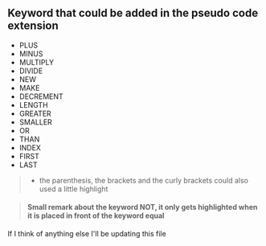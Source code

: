 ## Keyword that could be added in the pseudo code extension

 - PLUS
 - MINUS
 - MULTIPLY
 - DIVIDE
 - NEW
 - MAKE
 - DECREMENT
 - LENGTH
 - GREATER
 - SMALLER
 - OR
 - THAN
 - INDEX
 - FIRST
 - LAST

> - the parenthesis, the brackets and the curly brackets could also used a little highlight

> #### Small remark about the keyword NOT, it only gets highlighted when it is placed in front of the keyword equal

If I think of anything else I'll be updating this file